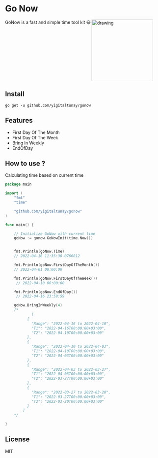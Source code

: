 # Go Now


<div >
  <div style="display: flex; align-items: flex-start;">
	  GoNow is a fast and simple time tool kit 😃
  <img align="right" src="https://i.ibb.co/QYLZDj1/1200px-Go-gopher-favicon-svg.png" alt="drawing" style="width:200px;"/>
  </div>
</div>

## Install

```
go get -u github.com/yigitaltunay/gonow
```

## Features

- First Day Of The Month
- First Day Of The Week
- Bring In Weekly
- EndOfDay


## How to use ?

Calculating time based on current time


```go
package main

import (
	"fmt"
	"time"

	"github.com/yigitaltunay/gonow"
)

func main() {

    // Initialize GoNow with current time
	goNow := gonow.GoNowInit(time.Now()) 


	fmt.Println(goNow.Time) 
    // 2022-04-16 11:35:38.0766812 

	fmt.Println(goNow.FirstDayOfTheMonth()) 
    // 2022-04-01 00:00:00 

	fmt.Println(goNow.FirstDayOfTheWeek()) 
     // 2022-04-10 00:00:00 

	fmt.Println(goNow.EndOfDay())          
     // 2022-04-16 23:59:59

	goNow.BringInWeekly(4) 
	/*
			[
		  {
		    "Range": "2022-04-16 to 2022-04-10",
		    "T1": "2022-04-16T00:00:00+03:00",
		    "T2": "2022-04-10T00:00:00+03:00"
		  },
		  {
		    "Range": "2022-04-10 to 2022-04-03",
		    "T1": "2022-04-10T00:00:00+03:00",
		    "T2": "2022-04-03T00:00:00+03:00"
		  },
		  {
		    "Range": "2022-04-03 to 2022-03-27",
		    "T1": "2022-04-03T00:00:00+03:00",
		    "T2": "2022-03-27T00:00:00+03:00"
		  },
		  {
		    "Range": "2022-03-27 to 2022-03-20",
		    "T1": "2022-03-27T00:00:00+03:00",
		    "T2": "2022-03-20T00:00:00+03:00"
		  }
		]
	*/

}

```

## License

MIT

